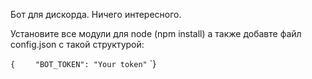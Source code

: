 Бот для дискорда. Ничего интересного.

Установите все модули для node (npm install) а также добавте файл config.json с такой структурой:

`{
`
`    "BOT_TOKEN": "Your token"
`
`}
